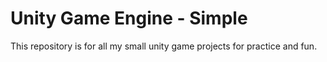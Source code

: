 # Unity Game Engine - Simple

This repository is for all my small unity game projects for practice and fun.

